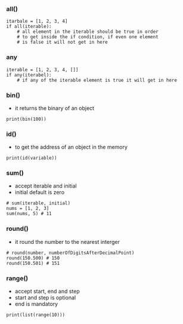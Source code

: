 ### all()
```
itarbale = [1, 2, 3, 4]
if all(iterable):
    # all element in the iterable should be true in order
    # to get inside the if condition, if even one element
    # is false it will not get in here
```
### any
```
iterable = [1, 2, 3, 4, []]
if any(iterabel):
    # if any of the iterable element is true it will get in here
```
### bin()
- it returns the binary of an object
```
print(bin(100))
```
### id()
- to get the address of an object in the memory
```
print(id(variable))
```
### sum()
- accept iterable and initial 
- initial default is zero
```
# sum(iterable, initial)
nums = [1, 2, 3]
sum(nums, 5) # 11
``` 
### round()
- it round the number to the nearest interger
```
# round(number, numberOfDigitsAfterDecimalPoint)
round(150.500) # 150
round(150.501) # 151
```
### range()
- accept start, end and step
- start and step is optional
- end is mandatory
```
print(list(range(10)))
```
